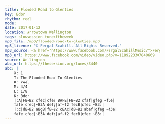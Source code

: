 ```yaml
---
title: Flooded Road to Glenties
key: Bdor
rhythm: reel
mode:
date: 2017-01-12
location: Arrowtown Wellington
tags: slowsession tuneoftheweek
mp3_file: /mp3/flooded-road-to-glenties.mp3
mp3_licence: "© Fergal Scahill. All Rights Reserved."
mp3_source: <a href="https://www.facebook.com/FergalScahillMusic/">Fergal Scahill</a>, member of <a href="http://www.webanjo3.com/">We Banjo 3</a>
mp3_url: https://www.facebook.com/video/video.php?v=1189223307840669
source: Wellington
abc_url: https://thesession.org/tunes/3440
abc: |
    X: 1
    T: The Flooded Road To Glenties
    R: reel
    M: 4/4
    L: 1/8
    K: Bdor
    |:A|FB~B2 cfec|cfec BAFE|FB~B2 cfaf|gfeg ~f3e|
    fafe cfec|~B3A defg|af~f2 fecB|cfec ~B3:|
    |:c|dB~B2 aBgB|fB~B2 cBAc|dB~B2 abaf|gfeg ~f3e|
    fafe cfec|~B3A defg|af~f2 fecB|cfec ~B3:|
---
```

